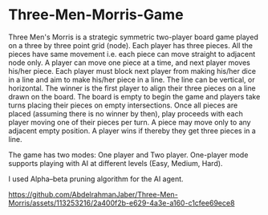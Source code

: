 # Three-Men-Morris-Game

Three Men's Morris is a strategic symmetric two-player board game played on a three by three point grid (node). 
Each player has three pieces. All the pieces have same movement i.e. each piece can move straight to adjacent node only.
A player can move one piece at a time, and next player moves his/her piece. Each player must block next player from 
making his/her dice in a line and aim to make his/her piece in a line. The line can be vertical, or horizontal. The winner 
is the first player to align their three pieces on a line drawn on the board. The board is empty to begin the game and players
take turns placing their pieces on empty intersections. Once all pieces are placed (assuming there is no winner by then), play 
proceeds with each player moving one of their pieces per turn. A piece may move only to any adjacent empty position. A player
wins if thereby they get three pieces in a line.

The game has two modes: One player and Two player. One-player mode supports playing with AI at different levels (Easy, Medium, Hard).

I used Alpha–beta pruning algorithm for the AI agent.

https://github.com/AbdelrahmanJaber/Three-Men-Morris/assets/113253216/2a400f2b-e629-4a3e-a160-c1cfee69ece8
